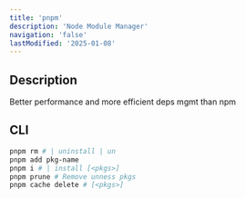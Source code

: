 ```yaml
---
title: 'pnpm'
description: 'Node Module Manager'
navigation: 'false'
lastModified: '2025-01-08'
---
```


## Description

Better performance and more efficient deps mgmt than npm

## CLI

```bash
pnpm rm # | uninstall | un
pnpm add pkg-name
pnpm i # | install [<pkgs>]
pnpm prune # Remove unness pkgs
pnpm cache delete # [<pkgs>]
```
